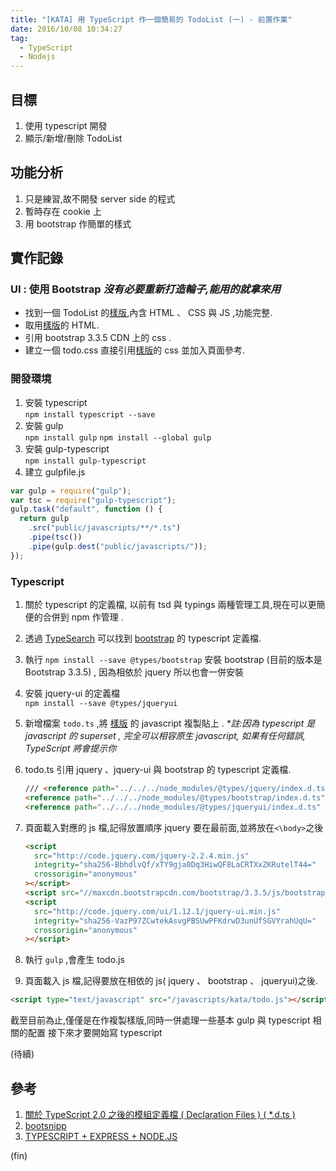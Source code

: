 ```yaml
---
title: "[KATA] 用 TypeScript 作一個簡易的 TodoList (一) - 前置作業"
date: 2016/10/08 10:34:27
tag:
  - TypeScript
  - Nodejs
---
```


## 目標

1. 使用 typescript 開發
2. 顯示/新增/刪除 TodoList

## 功能分析

1. 只是練習,故不開發 server side 的程式
2. 暫時存在 cookie 上
3. 用 bootstrap 作簡單的樣式

## 實作記錄

### UI : 使用 Bootstrap _沒有必要重新打造輪子,能用的就拿來用_

- 找到一個 TodoList 的[樣版](http://bootsnipp.com/index.php/snippets/featured/todo-example),內含 HTML 、 CSS 與 JS ,功能完整.
- 取用[樣版](http://bootsnipp.com/index.php/snippets/featured/todo-example)的 HTML.
- 引用 bootstrap 3.3.5 CDN 上的 css .
- 建立一個 todo.css 直接引用[樣版](http://bootsnipp.com/index.php/snippets/featured/todo-example)的 css 並加入頁面參考.

### 開發環境

1. 安裝 typescript  
   `npm install typescript --save`
2. 安裝 gulp  
   `npm install gulp`
   `npm install --global gulp`
3. 安裝 gulp-typescript  
   `npm install gulp-typescript`
4. 建立 gulpfile.js

```javascript
var gulp = require("gulp");
var tsc = require("gulp-typescript");
gulp.task("default", function () {
  return gulp
    .src("public/javascripts/**/*.ts")
    .pipe(tsc())
    .pipe(gulp.dest("public/javascripts/"));
});
```

### Typescript

1. 關於 typescript 的定義檔, 以前有 tsd 與 typings 兩種管理工具,現在可以更簡便的合併到 npm 作管理 .

2. 透過 [TypeSearch](http://microsoft.github.io/TypeSearch/) 可以找到 [bootstrap](https://www.npmjs.com/package/@types/bootstrap) 的 typescript 定義檔.

3. 執行 `npm install --save @types/bootstrap` 安裝 bootstrap (目前的版本是 Bootstrap 3.3.5) , 因為相依於 jquery 所以也會一併安裝

4. 安裝 jquery-ui 的定義檔  
   `npm install --save @types/jqueryui`

5. 新增檔案 `todo.ts` ,將 [樣版](http://bootsnipp.com/index.php/snippets/featured/todo-example) 的 javascript 複製貼上 .
   _\*註:因為 typescript 是 javascript 的 superset , 完全可以相容原生 javascript, 如果有任何錯誤, TypeScript 將會提示你_

6. todo.ts 引用 jquery 、jquery-ui 與 bootstrap 的 typescript 定義檔.

   ```html
   /// <reference path="../../../node_modules/@types/jquery/index.d.ts" /> ///
   <reference path="../../../node_modules/@types/bootstrap/index.d.ts" /> ///
   <reference path="../../../node_modules/@types/jqueryui/index.d.ts" />
   ```

7. 頁面載入對應的 js 檔,記得放置順序 jquery 要在最前面,並將放在`<\body>`之後

   ```html
   <script
     src="http://code.jquery.com/jquery-2.2.4.min.js"
     integrity="sha256-BbhdlvQf/xTY9gja0Dq3HiwQF8LaCRTXxZKRutelT44="
     crossorigin="anonymous"
   ></script>
   <script src="//maxcdn.bootstrapcdn.com/bootstrap/3.3.5/js/bootstrap.min.js"></script>
   <script
     src="http://code.jquery.com/ui/1.12.1/jquery-ui.min.js"
     integrity="sha256-VazP97ZCwtekAsvgPBSUwPFKdrwD3unUfSGVYrahUqU="
     crossorigin="anonymous"
   ></script>
   ```

8. 執行 `gulp` ,會產生 todo.js

9. 頁面載入 js 檔,記得要放在相依的 js( jquery 、 bootstrap 、 jqueryui)之後.

```html
<script type="text/javascript" src="/javascripts/kata/todo.js"></script>
```

截至目前為止,僅僅是在作複製樣版,同時一併處理一些基本 gulp 與 typescript 相關的配置
接下來才要開始寫 typescript

(待續)

## 參考

1. [關於 TypeScript 2.0 之後的模組定義檔 ( Declaration Files ) ( \*.d.ts )](http://blog.miniasp.com/post/2016/08/22/TypeScript-Future-Declaration-Files.aspx)
2. [bootsnipp](http://bootsnipp.com/)
3. [TYPESCRIPT + EXPRESS + NODE.JS](http://com-brianflove.appspot.com/2016/03/29/typescript-express-node-js/)

(fin)
